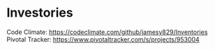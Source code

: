 Investories
===========

Code Climate: https://codeclimate.com/github/jamesy829/Inventories
Pivotal Tracker: https://www.pivotaltracker.com/s/projects/953004
